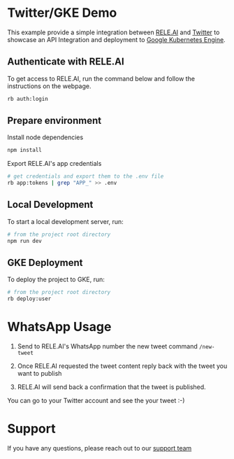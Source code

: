 # Twitter/GKE Demo
This example provide a simple integration between [RELE.AI](https://rele.ai) and [Twitter](https://twitter.com) to showcase an API Integration and deployment to [Google Kubernetes Engine](https://cloud.google.com/kubernetes-engine).

## Authenticate with RELE.AI
To get access to RELE.AI, run the command below and follow the instructions on the webpage.

```bash
rb auth:login
```

## Prepare environment
Install node dependencies

```bash
npm install
```

Export RELE.AI's app credentials

```bash
# get credentials and export them to the .env file
rb app:tokens | grep "APP_" >> .env
```

## Local Development
To start a local development server, run:

```bash
# from the project root directory
npm run dev
```

## GKE Deployment
To deploy the project to GKE, run:

```bash
# from the project root directory
rb deploy:user
```

# WhatsApp Usage
1. Send to RELE.AI's WhatsApp number the new tweet command `/new-tweet`

2. Once RELE.AI requested the tweet content reply back with the tweet you want to publish

3. RELE.AI will send back a confirmation that the tweet is published.

You can go to your Twitter account and see the your tweet :-)

# Support
If you have any questions, please reach out to our [support team](mailto:support@rele.ai)
